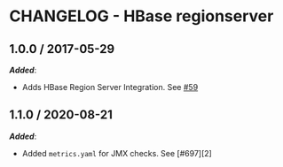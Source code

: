 # CHANGELOG - HBase regionserver

## 1.0.0 / 2017-05-29

***Added***: 

* Adds HBase Region Server Integration. See [#59][1]

## 1.1.0 / 2020-08-21

***Added***: 

* Added `metrics.yaml` for JMX checks. See [#697][2]

<!---  --->
[1]: https://github.com/DataDog/integrations-core/pull/59
[1]: https://github.com/DataDog/integrations-core/pull/697
